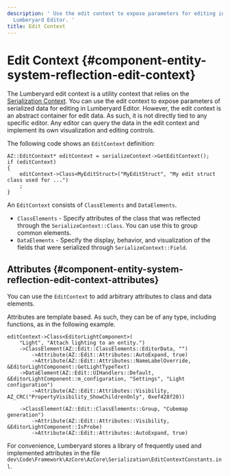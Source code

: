 ```yaml
---
description: ' Use the edit context to expose parameters for editing in Amazon Lumberyard''s
  Lumberyard Editor. '
title: Edit Context
---
```

# Edit Context {#component-entity-system-reflection-edit-context}

The Lumberyard edit context is a utility context that relies on the [Serialization Context](/docs/user-guide/features/engine/serialization/entity-system-reflection-serialization-context.md)\. You can use the edit context to expose parameters of serialized data for editing in Lumberyard Editor\. However, the edit context is an abstract container for edit data\. As such, it is not directly tied to any specific editor\. Any editor can query the data in the edit context and implement its own visualization and editing controls\.

The following code shows an `EditContext` definition:

```
AZ::EditContext* editContext = serializeContext->GetEditContext();
if (editContext)
{
    editContext->Class<MyEditStruct>("MyEditStruct", "My edit struct class used for ...")
    ;
}
```

An `EditContext` consists of `ClassElements` and `DataElements`\.
+ `ClassElements` - Specify attributes of the class that was reflected through the `SerializeContext::Class`\. You can use this to group common elements\.
+ `DataElements` - Specify the display, behavior, and visualization of the fields that were serialized through `SerializeContext::Field`\.

## Attributes {#component-entity-system-reflection-edit-context-attributes}

You can use the `EditContext` to add arbitrary attributes to class and data elements\.

Attributes are template based\. As such, they can be of any type, including functions, as in the following example\.

```
editContext->Class<EditorLightComponent>(
	"Light", "Attach lighting to an entity.")
	->ClassElement(AZ::Edit::ClassElements::EditorData, "")
		->Attribute(AZ::Edit::Attributes::AutoExpand, true)
		->Attribute(AZ::Edit::Attributes::NameLabelOverride, &EditorLightComponent::GetLightTypeText)
	->DataElement(AZ::Edit::UIHandlers::Default, &EditorLightComponent::m_configuration, "Settings", "Light configuration")
		->Attribute(AZ::Edit::Attributes::Visibility, AZ_CRC("PropertyVisibility_ShowChildrenOnly", 0xef428f20))

    ->ClassElement(AZ::Edit::ClassElements::Group, "Cubemap generation")
	    ->Attribute(AZ::Edit::Attributes::Visibility, &EditorLightComponent::IsProbe)
    	->Attribute(AZ::Edit::Attributes::AutoExpand, true)
```

For convenience, Lumberyard stores a library of frequently used and implemented attributes in the file `dev\Code\Framework\AzCore\AzCore\Serialization\EditContextConstants.inl`\.